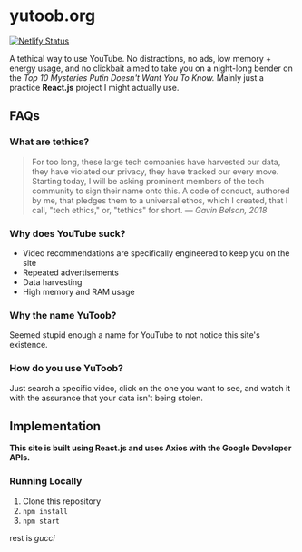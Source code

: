 # yutoob.org
[![Netlify Status](https://api.netlify.com/api/v1/badges/3837151b-8337-4400-bb60-98ca1a56a3e5/deploy-status)](https://app.netlify.com/sites/yutoob/deploys)  

A tethical way to use YouTube. No distractions, no ads, low memory + energy usage, and no clickbait aimed to take you on a night-long bender on the *Top 10 Mysteries Putin Doesn't Want You To Know.*  Mainly just a practice **React.js** project I might actually use. 

## FAQs

### What are tethics?
> For too long, these large tech companies have harvested our data, they have violated our privacy, they have tracked our every move. Starting today, I will be asking prominent members of the tech community to sign their name onto this. A code of conduct, authored by me, that pledges them to a universal ethos, which I created, that I call, "tech ethics," or, "tethics" for short. 
— *Gavin Belson, 2018*

### Why does YouTube suck?
- Video recommendations are specifically engineered to keep you on the site
- Repeated advertisements
- Data harvesting
- High memory and RAM usage

### Why the name YuToob?
Seemed stupid enough a name for YouTube to not notice this site's existence.

### How do you use YuToob?
Just search a specific video, click on the one you want to see, and watch it with the assurance that your data isn't being stolen.

## Implementation
**This site is built using React.js and uses Axios with the Google Developer APIs.**

### Running Locally
1. Clone this repository
2. `npm install`
3. `npm start`  

rest is *gucci*